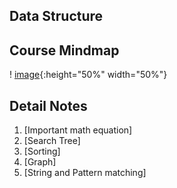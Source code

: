 ## Data Structure 

## Course Mindmap
! [image](DataStructureOverview.png){:height="50%" width="50%"}

## Detail Notes 

1. [Important math equation]
2. [Search Tree]
3. [Sorting]
4. [Graph]
5. [String and Pattern matching]
